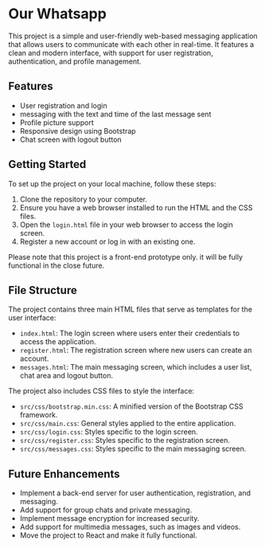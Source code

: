 # Our Whatsapp

This project is a simple and user-friendly web-based messaging application that allows users to communicate with each other in real-time.
It features a clean and modern interface, with support for user registration, authentication, and profile management.

## Features

- User registration and login
- messaging with the text and time of the last message sent
- Profile picture support
- Responsive design using Bootstrap
- Chat screen with logout button

## Getting Started

To set up the project on your local machine, follow these steps:

1. Clone the repository to your computer.
2. Ensure you have a web browser installed to run the HTML and the CSS files.
3. Open the `login.html` file in your web browser to access the login screen.
4. Register a new account or log in with an existing one.

Please note that this project is a front-end prototype only. it will be fully functional in the close future.

## File Structure

The project contains three main HTML files that serve as templates for the user interface:

- `index.html`: The login screen where users enter their credentials to access the application.
- `register.html`: The registration screen where new users can create an account.
- `messages.html`: The main messaging screen, which includes a user list, chat area and logout button.

The project also includes CSS files to style the interface:

- `src/css/bootstrap.min.css`: A minified version of the Bootstrap CSS framework.
- `src/css/main.css`: General styles applied to the entire application.
- `src/css/login.css`: Styles specific to the login screen.
- `src/css/register.css`: Styles specific to the registration screen.
- `src/css/messages.css`: Styles specific to the main messaging screen.

## Future Enhancements

- Implement a back-end server for user authentication, registration, and messaging.
- Add support for group chats and private messaging.
- Implement message encryption for increased security.
- Add support for multimedia messages, such as images and videos.
- Move the project to React and make it fully functional.
